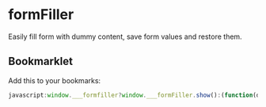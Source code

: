 formFiller
==========

Easily fill form with dummy content, save form values and restore them.

Bookmarklet
-----------

Add this to your bookmarks:

```javascript
javascript:window.___formfiller?window.___formFiller.show():(function(d){var s = d.createElement('script');s.src = 'https://github.com/marek-saji/formFiller/raw/master/formfiller.js';d.getElementsByTagName('head')[0].appendChild(s)}(document))
```
